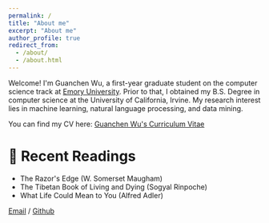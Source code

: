 ```yaml
---
permalink: /
title: "About me"
excerpt: "About me"
author_profile: true
redirect_from: 
  - /about/
  - /about.html
---
```


Welcome! I'm Guanchen Wu, a first-year graduate student on the computer science track at [Emory University](https://www.emory.edu/home/index.html). Prior to that, I obtained my B.S. Degree in computer science at the University of California, Irvine. My research interest lies in machine learning, natural language processing, and data mining.

You can find my CV here: [Guanchen Wu's Curriculum Vitae](../assets/cv.pdf)

# 🌟 Recent Readings
- The Razor's Edge (W. Somerset Maugham)
- The Tibetan Book of Living and Dying (Sogyal Rinpoche)
- What Life Could Mean to You (Alfred Adler)


[Email](mailto:guanchew@uci.edu) / [Github](https://github.com/spacebetweenus)
